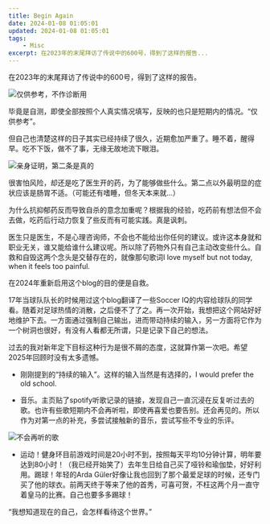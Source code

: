 ```yaml
---
title: Begin Again
date: 2024-01-08 01:05:01
updated: 2024-01-08 01:05:01
tags:
    - Misc
excerpt: 在2023年的末尾拜访了传说中的600号，得到了这样的报告...
---
```


在2023年的末尾拜访了传说中的600号，得到了这样的报告。

![仅供参考，不作诊断用](depression.jpg)  


毕竟是自测，即使全部按照个人真实情况填写，反映的也只是短期内的情况。“仅供参考”。

但自己也清楚这样的日子其实已经持续了很久，近期愈加严重了。睡不着，醒得早。吃不下饭，做不了事，无缘无故地流下眼泪。
  

![亲身证明，第二条是真的](suicide.jpg)
  
  
很害怕风险，却还是吃了医生开的药，为了能够做些什么。第二点以外最明显的症状应该是肠胃不适。（可能还有嗜睡，但冬天本来就...）

为什么抗抑郁药反而导致自杀的意念加重呢？根据我的经验，吃药前有想法但不会去做，吃药后行动力恢复了些反而有可能实践。真是讽刺。

医生只是医生，不是心理咨询师，不会也不能给出你任何的建议。或许这本身就和职业无关，谁又能给谁什么建议呢。所以除了药物外只有自己主动改变些什么。自救和自毁这两个念头是交替存在的，就像那句歌词I love myself but not today, when it feels too painful.

在2024年重新启用这个blog的目的便是自救。

17年当球队队长的时候用过这个blog翻译了一些Soccer IQ的内容给球队的同学看。随着对足球热情的消散，之后便不了了之。再一次开始，我想把这个网站好好地维护下去。一方面通过强制自己输出，进而带动持续的输入，另一方面将它作为一个树洞也很好，有没有人看都无所谓，只是记录下自己的想法。

过去的我对新年定下目标这种行为是很不屑的态度，这就算作第一次吧。希望2025年回顾时没有太多遗憾。

- 刚刚提到的“持续的输入”。这样的输入当然是有选择的，I would prefer the old school.

- 音乐。主页贴了spotify听歌记录的链接，发现自己一直沉浸在反复听过去的歌。也许有些歌短期内不会再听啦，即使再喜爱也要告别。还会再见的。所以作为对第一点的补充，多尝试接触新的音乐，尝试写些不专业的乐评。

![不会再听的歌](topsong.jpg)

- 运动！健身环目前游戏时间是20小时不到，按照每天平均10分钟计算，明年要达到80小时！（我已经开始笑了）去年生日给自己买了哑铃和瑜伽垫，好好利用。踢球！年轻的Arda Güler好像让我也回到了那个最爱足球的时候，还专门买了他的球衣。前两天终于等来了他的首秀，可喜可贺，不枉这两个月一直守着皇马的比赛。自己也要多多踢球！

“我想知道现在的自己，会怎样看待这个世界。” 